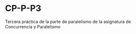 # CP-P-P3
Tercera práctica de la parte de paralelismo de la asignatura de Concurrencia y Paralelismo
